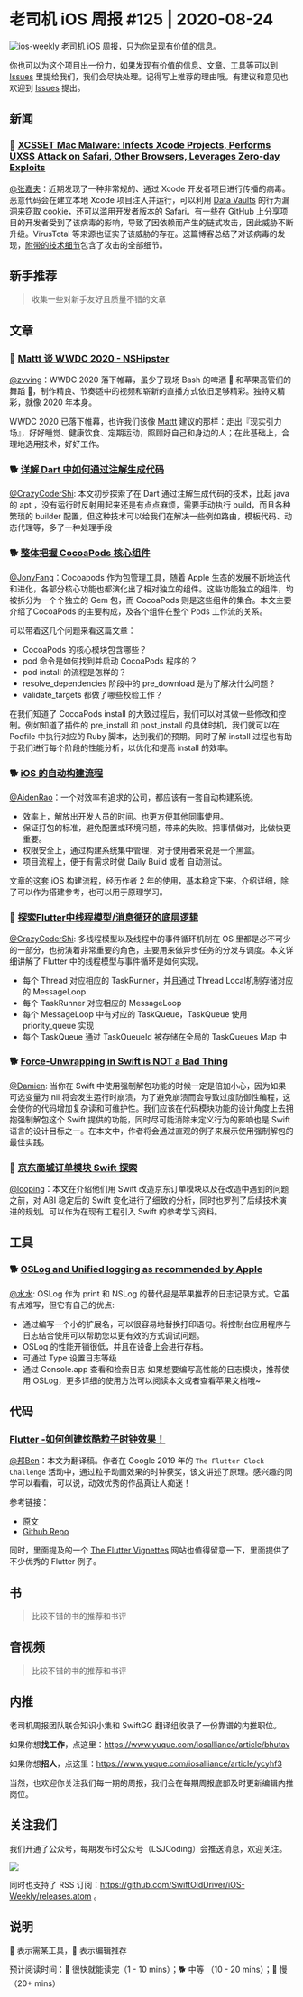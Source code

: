 # 老司机 iOS 周报 #125 | 2020-08-24

![ios-weekly](https://github.com/SwiftOldDriver/iOS-Weekly/blob/master/assets/ios-weekly.png?raw=true)
老司机 iOS 周报，只为你呈现有价值的信息。

你也可以为这个项目出一份力，如果发现有价值的信息、文章、工具等可以到 [Issues](https://github.com/SwiftOldDriver/iOS-Weekly/issues) 里提给我们，我们会尽快处理。记得写上推荐的理由哦。有建议和意见也欢迎到 [Issues](https://github.com/SwiftOldDriver/iOS-Weekly/issues) 提出。

## 新闻

### 🐎 [XCSSET Mac Malware: Infects Xcode Projects, Performs UXSS Attack on Safari, Other Browsers, Leverages Zero-day Exploits](https://blog.trendmicro.com/trendlabs-security-intelligence/xcsset-mac-malware-infects-xcode-projects-performs-uxss-attack-on-safari-other-browsers-leverages-zero-day-exploits/)

[@张嘉夫](https://github.com/josephchang10)：近期发现了一种非常规的、通过 Xcode 开发者项目进行传播的病毒。恶意代码会在建立本地 Xcode 项目注入并运行，可以利用 [Data Vaults](https://support.apple.com/en-ph/guide/security/sece3bee0835/web) 的行为漏洞来窃取 cookie，还可以滥用开发者版本的 Safari。有一些在 GitHub 上分享项目的开发者受到了该病毒的影响，导致了因依赖而产生的链式攻击，因此威胁不断升级。VirusTotal 等来源也证实了该威胁的存在。这篇博客总结了对该病毒的发现，[附带的技术细节](https://documents.trendmicro.com/assets/pdf/XCSSET_Technical_Brief.pdf)包含了攻击的全部细节。

## 新手推荐

> 收集一些对新手友好且质量不错的文章

## 文章

### 🐎 [Mattt 谈 WWDC 2020 - NSHipster](https://nshipster.com/wwdc-2020/)

[@zvving](https://github.com/zvving)：WWDC 2020 落下帷幕，虽少了现场 Bash 的啤酒 🍺 和苹果高管们的舞蹈 🕺，制作精良、节奏适中的视频和崭新的直播方式依旧足够精彩。独特又精彩，就像 2020 年本身。

WWDC 2020 已落下帷幕，也许我们该像 [Mattt](https://nshipster.com/authors/mattt/) 建议的那样：走出『现实引力场』，好好睡觉、健康饮食、定期运动，照顾好自己和身边的人；在此基础上，合理地选用技术，好好工作。

### 🐕 [详解 Dart 中如何通过注解生成代码](https://mp.weixin.qq.com/s/ZA62prbsM6KwnHkBT4i7yQ)

[@CrazyCoderShi](https://github.com/CrazyCoderShi): 本文初步探索了在 Dart 通过注解生成代码的技术，比起 java 的 apt ，没有运行时反射用起来还是有点点麻烦，需要手动执行 build，而且各种繁琐的 builder 配置，但这种技术可以给我们在解决一些例如路由，模板代码、动态代理等，多了一种处理手段

### 🐕 [整体把握 CocoaPods 核心组件](https://mp.weixin.qq.com/s/eyjrhPgPFdidPWO7t2SDcA)

[@JonyFang](https://github.com/JonyFang)：Cocoapods 作为包管理工具，随着 Apple 生态的发展不断地迭代和进化，各部分核心功能也都演化出了相对独立的组件。这些功能独立的组件，均被拆分为一个个独立的 Gem 包，而 CocoaPods 则是这些组件的集合。本文主要介绍了CocoaPods 的主要构成，及各个组件在整个 Pods 工作流的关系。

可以带着这几个问题来看这篇文章：

- CocoaPods 的核心模块包含哪些？
- pod 命令是如何找到并启动 CocoaPods 程序的？
- pod install 的流程是怎样的？
- resolve_dependencies 阶段中的 pre_download 是为了解决什么问题？
- validate_targets 都做了哪些校验工作？

在我们知道了 CocoaPods install 的大致过程后，我们可以对其做一些修改和控制。例如知道了插件的 pre_install 和 post_install 的具体时机，我们就可以在 Podfile 中执行对应的 Ruby 脚本，达到我们的预期。同时了解 install 过程也有助于我们进行每个阶段的性能分析，以优化和提高 install 的效率。

### 🐕 [iOS 的自动构建流程](https://juejin.im/post/6860260103791050760)

[@AidenRao](https://weibo.com/AidenRao)：一个对效率有追求的公司，都应该有一套自动构建系统。

- 效率上，解放出开发人员的时间。也更方便其他同事使用。
- 保证打包的标准，避免配置或环境问题，带来的失败。把事情做对，比做快更重要。
- 权限安全上，通过构建系统集中管理，对于使用者来说是一个黑盒。
- 项目流程上，便于有需求时做 Daily Build 或者 自动测试。

文章的这套 iOS 构建流程，经历作者 2 年的使用，基本稳定下来。介绍详细，除了可以作为搭建参考，也可以用于原理学习。

### 🐢 [探索Flutter中线程模型/消息循环的底层逻辑](https://mp.weixin.qq.com/s/yhni2q5XfxJ6qmfcJnSlBg)

[@CrazyCoderShi](https://github.com/CrazyCoderShi): 多线程模型以及线程中的事件循环机制在 OS 里都是必不可少的一部分，也扮演着非常重要的角色，主要用来做异步任务的分发与调度。本文详细讲解了 Flutter 中的线程模型与事件循环是如何实现。

- 每个 Thread 对应相应的 TaskRunner，并且通过 Thread Local机制存储对应的 MessageLoop
- 每个 TaskRunner 对应相应的 MessageLoop
- 每个 MessageLoop 中有对应的 TaskQueue，TaskQueue 使用 priority_queue 实现
- 每个 TaskQueue 通过 TaskQueueId 被存储在全局的 TaskQueues Map 中

### 🐕 [Force-Unwrapping in Swift is NOT a Bad Thing](https://wolfmcnally.com/82/force-unwrapping-swift-not-bad-thing/)

[@Damien](https://github.com/ZengyiMa): 当你在 Swift 中使用强制解包功能的时候一定是倍加小心，因为如果可选变量为 nil 将会发生运行时崩溃，为了避免崩溃而会导致过度防御性编程，这会使你的代码增加复杂读和可维护性。我们应该在代码模块功能的设计角度上去拥抱强制解包这个 Swift 提供的功能，同时尽可能消除未定义行为的影响也是 Swift 语言的设计目标之一。在本文中，作者将会通过直观的例子来展示使用强制解包的最佳实践。

### 🐎 [京东商城订单模块 Swift 探索](https://mp.weixin.qq.com/s/iF5Jg17gQGSX_ngi0r4l-A)

[@looping](https://github.com/looping)：本文在介绍他们用 Swift 改造京东订单模块以及在改造中遇到的问题之前，对 ABI 稳定后的 Swift 变化进行了细致的分析，同时也罗列了后续技术演进的规划。可以作为在现有工程引入 Swift 的参考学习资料。

## 工具

###  🐕 [OSLog and Unified logging as recommended by Apple](https://www.avanderlee.com/debugging/oslog-unified-logging/)
 
[@水水](https://www.xuyanlan.com): OSLog 作为 print 和 NSLog 的替代品是苹果推荐的日志记录方式。它虽有点难写，但它有自己的优点:
- 通过编写一个小的扩展名，可以很容易地替换打印语句。将控制台应用程序与日志结合使用可以帮助您以更有效的方式调试问题。
- OSLog 的性能开销很低，并且在设备上会进行存档。
- 可通过 Type 设置日志等级
- 通过 Console.app 查看和检索日志
如果想要编写高性能的日志模块，推荐使用 OSLog，更多详细的使用方法可以阅读本文或者查看苹果文档哦~

## 代码

### [Flutter -如何创建炫酷粒子时钟效果！](https://juejin.im/post/6862158050237612039)

[@邦Ben](https://weibo.com/linwenbang)：本文为翻译稿。作者在 Google 2019 年的 `The Flutter Clock Challenge` 活动中，通过粒子动画效果的时钟获奖，该文讲述了原理。感兴趣的同学可以看看，可以说，动效优秀的作品真让人痴迷！

参考链接：

- [原文](https://ultimatemachine.se/articles/how-i-created-a-particle-clock-and-won-the-flutterclock-challenge/)
- [Github Repo](https://github.com/miickel/flutter_particle_clock)

同时，里面提及的一个 [The Flutter Vignettes](https://flutter.gskinner.com/) 网站也值得留意一下，里面提供了不少优秀的 Flutter 例子。

## 书

> 比较不错的书的推荐和书评

## 音视频

> 比较不错的书的推荐和书评

## 内推

老司机周报团队联合知识小集和 SwiftGG 翻译组收录了一份靠谱的内推职位。

如果你想**找工作**，点这里：<https://www.yuque.com/iosalliance/article/bhutav>

如果你想**招人**，点这里：<https://www.yuque.com/iosalliance/article/ycyhf3>

当然，也欢迎你关注我们每一期的周报，我们会在每期周报底部及时更新编辑内推岗位。

## 关注我们

我们开通了公众号，每期发布时公众号（LSJCoding）会推送消息，欢迎关注。

![](https://github.com/SwiftOldDriver/iOS-Weekly/blob/master/assets/qrcode_for_wechat.jpg?raw=true)

同时也支持了 RSS 订阅：<https://github.com/SwiftOldDriver/iOS-Weekly/releases.atom> 。

## 说明

🚧 表示需某工具，🌟 表示编辑推荐

预计阅读时间：🐎 很快就能读完（1 - 10 mins）；🐕 中等 （10 - 20 mins）；🐢 慢（20+ mins）
